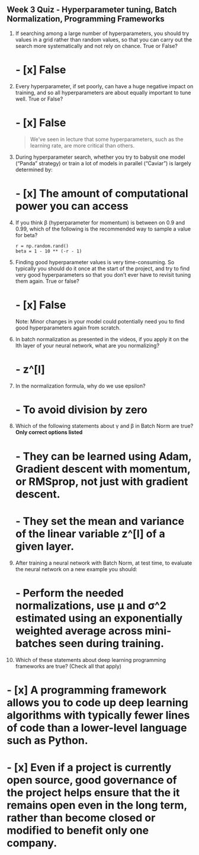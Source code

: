 ## Week 3 Quiz - Hyperparameter tuning, Batch Normalization, Programming Frameworks

1. If searching among a large number of hyperparameters, you should try values in a grid rather than random values, so that you can carry out the search more systematically and not rely on chance. True or False?

   # - [x] False
   
    
    
    
    
2. Every hyperparameter, if set poorly, can have a huge negative impact on training, and so all hyperparameters are about equally important to tune well. True or False?

   # - [x] False
   
    
    > We've seen in lecture that some hyperparameters, such as the learning rate, are more critical than others.
    
3. During hyperparameter search, whether you try to babysit one model (“Panda” strategy) or train a lot of models in parallel (“Caviar”) is largely determined by:

 
   # - [x] The amount of computational power you can access
 

4. If you think β (hyperparameter for momentum) is between on 0.9 and 0.99, which of the following is the recommended way to sample a value for beta?

    ```
    r = np.random.rand()
    beta = 1 - 10 ** (-r - 1)
    ```

5. Finding good hyperparameter values is very time-consuming. So typically you should do it once at the start of the project, and try to find very good hyperparameters so that you don’t ever have to revisit tuning them again. True or false?

   # - [x] False
 
    
    Note: Minor changes in your model could potentially need you to find good hyperparameters again from scratch.
    
6. In batch normalization as presented in the videos, if you apply it on the lth layer of your neural network, what are you normalizing?

   # - z^[l]
    
7. In the normalization formula, why do we use epsilon?

   # - To avoid division by zero
    
8. Which of the following statements about γ and β in Batch Norm are true? **Only correct options listed**

   # - They can be learned using Adam, Gradient descent with momentum, or RMSprop, not just with gradient descent.
   # - They set the mean and variance of the linear variable z^[l] of a given layer.
    
9. After training a neural network with Batch Norm, at test time, to evaluate the neural network on a new example you should:

   # - Perform the needed normalizations, use μ and σ^2 estimated using an exponentially weighted average across mini-batches seen during training.
    
10. Which of these statements about deep learning programming frameworks are true? (Check all that apply)

   # - [x] A programming framework allows you to code up deep learning algorithms with typically fewer lines of code than a lower-level language such as Python.
   # - [x] Even if a project is currently open source, good governance of the project helps ensure that the it remains open even in the long term, rather than become closed or modified to benefit only one company.
   
